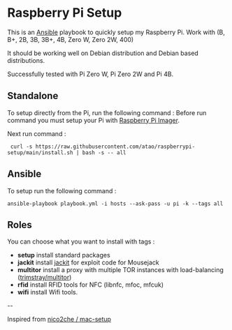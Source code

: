 # Raspberry Pi Setup

This is an [Ansible](https://www.ansible.com/) playbook to quickly setup my Raspberry Pi.
Work with (B, B+, 2B, 3B, 3B+, 4B, Zero W, Zero 2W, 400)

It should be working well on Debian distribution and Debian based distributions.

Successfully tested with Pi Zero W, Pi Zero 2W and Pi 4B.

## Standalone

To setup directly from the Pi, run the following command :
Before run command you must setup your Pi with [Raspberry Pi Imager](https://www.raspberrypi.org/software/).

Next run command :

```
 curl -s https://raw.githubusercontent.com/atao/raspberrypi-setup/main/install.sh | bash -s -- all
```
## Ansible

To setup run the following command :

`ansible-playbook playbook.yml -i hosts --ask-pass -u pi -k --tags all`

## Roles

You can choose what you want to install with tags :

- **setup** install standard packages
- **jackit** install [jackit](https://github.com/insecurityofthings/jackit) for exploit code for Mousejack
- **multitor** install a proxy with multiple TOR instances with load-balancing ([trimstray/multitor](https://github.com/trimstray/multitor))
- **rfid** install RFID tools for NFC (libnfc, mfoc, mfcuk)
- **wifi** install Wifi tools.

--

Inspired from [nico2che / mac-setup](https://github.com/nico2che/mac-setup)
